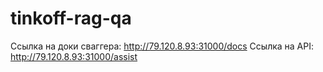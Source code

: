# tinkoff-rag-qa

Ссылка на доки сваггера: http://79.120.8.93:31000/docs
Ссылка на API: http://79.120.8.93:31000/assist